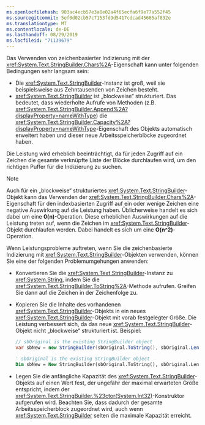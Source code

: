 ```yaml
---
ms.openlocfilehash: 903ac4ecb57e3a8e02a4f65ecfa6f9e77a552f45
ms.sourcegitcommit: 5ef0d02cb57c7153fd9d5417cdcad45665af832e
ms.translationtype: MT
ms.contentlocale: de-DE
ms.lasthandoff: 08/29/2019
ms.locfileid: "71139679"
---
```

Das Verwenden von zeichenbasierter Indizierung mit der <xref:System.Text.StringBuilder.Chars%2A>-Eigenschaft kann unter folgenden Bedingungen sehr langsam sein:

- Die <xref:System.Text.StringBuilder>-Instanz ist groß, weil sie beispielsweise aus Zehntausenden von Zeichen besteht.
- <xref:System.Text.StringBuilder> ist „blockweise“ strukturiert. Das bedeutet, dass wiederholte Aufrufe von Methoden (z.B. <xref:System.Text.StringBuilder.Append%2A?displayProperty=nameWithType>) die <xref:System.Text.StringBuilder.Capacity%2A?displayProperty=nameWithType>-Eigenschaft des Objekts automatisch erweitert haben und dieser neue Arbeitsspeicherblöcke zugeordnet haben.

Die Leistung wird erheblich beeinträchtigt, da für jeden Zugriff auf ein Zeichen die gesamte verknüpfte Liste der Blöcke durchlaufen wird, um den richtigen Puffer für die Indizierung zu suchen.

> [!NOTE]
>  Auch für ein „blockweise“ strukturiertes <xref:System.Text.StringBuilder>-Objekt kann das Verwenden der <xref:System.Text.StringBuilder.Chars%2A>-Eigenschaft für den indexbasierten Zugriff auf ein oder wenige Zeichen eine negative Auswirkung auf die Leistung haben. Üblicherweise handelt es sich dabei um eine **0(n)**-Operation. Diese erheblichen Auswirkungen auf die Leistung treten auf, wenn die Zeichen im <xref:System.Text.StringBuilder>-Objekt durchlaufen werden. Dabei handelt es sich um eine **O(n^2)**-Operation. 

Wenn Leistungsprobleme auftreten, wenn Sie die zeichenbasierte Indizierung mit <xref:System.Text.StringBuilder>-Objekten verwenden, können Sie eine der folgenden Problemumgehungen anwenden:

- Konvertieren Sie die <xref:System.Text.StringBuilder>-Instanz zu <xref:System.String>, indem Sie die <xref:System.Text.StringBuilder.ToString%2A>-Methode aufrufen. Greifen Sie dann auf die Zeichen in der Zeichenfolge zu.

- Kopieren Sie die Inhalte des vorhandenen <xref:System.Text.StringBuilder>-Objekts in ein neues <xref:System.Text.StringBuilder>-Objekt mit vorab festgelegter Größe. Die Leistung verbessert sich, da das neue <xref:System.Text.StringBuilder>-Objekt nicht „blockweise“ strukturiert ist. Beispiel:

   ```csharp
   // sbOriginal is the existing StringBuilder object
   var sbNew = new StringBuilder(sbOriginal.ToString(), sbOriginal.Length);
   ```
   ```vb
   ' sbOriginal is the existing StringBuilder object
   Dim sbNew = New StringBuilder(sbOriginal.ToString(), sbOriginal.Length)
   ```
- Legen Sie die anfängliche Kapazität des <xref:System.Text.StringBuilder>-Objekts auf einen Wert fest, der ungefähr der maximal erwarteten Größe entspricht, indem der <xref:System.Text.StringBuilder.%23ctor(System.Int32)>-Konstruktor aufgerufen wird. Beachten Sie, dass dadurch der gesamte Arbeitsspeicherblock zugeordnet wird, auch wenn <xref:System.Text.StringBuilder> selten die maximale Kapazität erreicht.
